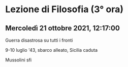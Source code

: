 # Lezione di Filosofia (3° ora)
## Mercoledì 21 ottobre 2021, 12:17:00



Guerra disastrosa su tutti i fronti


9-10 luglio '43, sbarco alleato, Sicilia caduta


Mussolini sfi
<!--stackedit_data:
eyJoaXN0b3J5IjpbMTUwNzg1MjQ0M119
-->